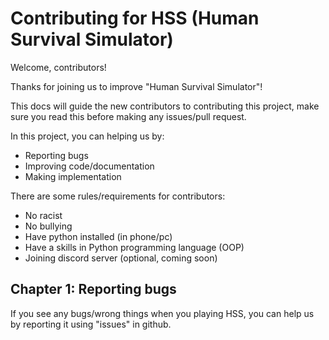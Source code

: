 # Contributing for HSS (Human Survival Simulator)

Welcome, contributors!

Thanks for joining us to improve "Human Survival Simulator"!

This docs will guide the new contributors to contributing this project, make sure you
read this before making any issues/pull request.

In this project, you can helping us by:
* Reporting bugs
* Improving code/documentation
* Making implementation

There are some rules/requirements for contributors:
* No racist
* No bullying
* Have python installed (in phone/pc)
* Have a skills in Python programming language (OOP)
* Joining discord server (optional, coming soon)

## Chapter 1: Reporting bugs
If you see any bugs/wrong things when you playing HSS, you can help us by
reporting it using "issues" in github.